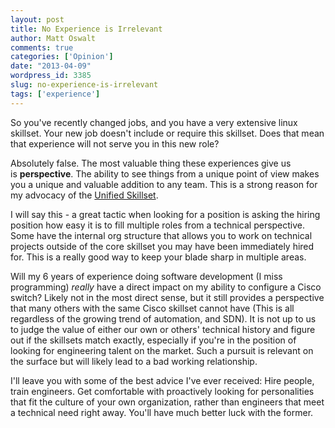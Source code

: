 ```yaml
---
layout: post
title: No Experience is Irrelevant
author: Matt Oswalt
comments: true
categories: ['Opinion']
date: "2013-04-09"
wordpress_id: 3385
slug: no-experience-is-irrelevant
tags: ['experience']
---
```



So you've recently changed jobs, and you have a very extensive linux skillset. Your new job doesn't include or require this skillset. Does that mean that experience will not serve you in this new role?

Absolutely false. The most valuable thing these experiences give us is **perspective**. The ability to see things from a unique point of view makes you a unique and valuable addition to any team. This is a strong reason for my advocacy of the [Unified Skillset](https://oswalt.dev/2013/01/the-unified-skillset/).

I will say this - a great tactic when looking for a position is asking the hiring position how easy it is to fill multiple roles from a technical perspective. Some have the internal org structure that allows you to work on technical projects outside of the core skillset you may have been immediately hired for. This is a really good way to keep your blade sharp in multiple areas.

Will my 6 years of experience doing software development (I miss programming) _really_ have a direct impact on my ability to configure a Cisco switch? Likely not in the most direct sense, but it still provides a perspective that many others with the same Cisco skillset cannot have (This is all regardless of the growing trend of automation, and SDN). It is not up to us to judge the value of either our own or others' technical history and figure out if the skillsets match exactly, especially if you're in the position of looking for engineering talent on the market. Such a pursuit is relevant on the surface but will likely lead to a bad working relationship.

I'll leave you with some of the best advice I've ever received: Hire people, train engineers. Get comfortable with proactively looking for personalities that fit the culture of your own organization, rather than engineers that meet a technical need right away. You'll have much better luck with the former.

